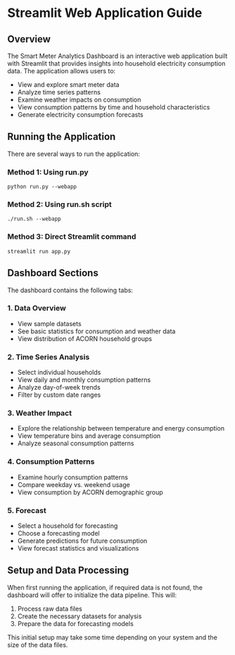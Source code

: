 # Streamlit Web Application Guide

## Overview

The Smart Meter Analytics Dashboard is an interactive web application built with Streamlit that provides insights into household electricity consumption data. The application allows users to:

- View and explore smart meter data
- Analyze time series patterns
- Examine weather impacts on consumption
- View consumption patterns by time and household characteristics
- Generate electricity consumption forecasts

## Running the Application

There are several ways to run the application:

### Method 1: Using run.py

```
python run.py --webapp
```

### Method 2: Using run.sh script

```
./run.sh --webapp
```

### Method 3: Direct Streamlit command

```
streamlit run app.py
```

## Dashboard Sections

The dashboard contains the following tabs:

### 1. Data Overview
- View sample datasets
- See basic statistics for consumption and weather data
- View distribution of ACORN household groups

### 2. Time Series Analysis
- Select individual households
- View daily and monthly consumption patterns
- Analyze day-of-week trends
- Filter by custom date ranges

### 3. Weather Impact
- Explore the relationship between temperature and energy consumption
- View temperature bins and average consumption
- Analyze seasonal consumption patterns

### 4. Consumption Patterns
- Examine hourly consumption patterns
- Compare weekday vs. weekend usage
- View consumption by ACORN demographic group

### 5. Forecast
- Select a household for forecasting
- Choose a forecasting model
- Generate predictions for future consumption
- View forecast statistics and visualizations

## Setup and Data Processing

When first running the application, if required data is not found, the dashboard will offer to initialize the data pipeline. This will:

1. Process raw data files
2. Create the necessary datasets for analysis
3. Prepare the data for forecasting models

This initial setup may take some time depending on your system and the size of the data files. 
